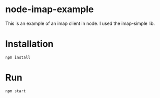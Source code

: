 # node-imap-example

This is an example of an imap client in node. I used the imap-simple lib.

Installation
============

    npm install
     
    
Run
============
    npm start
